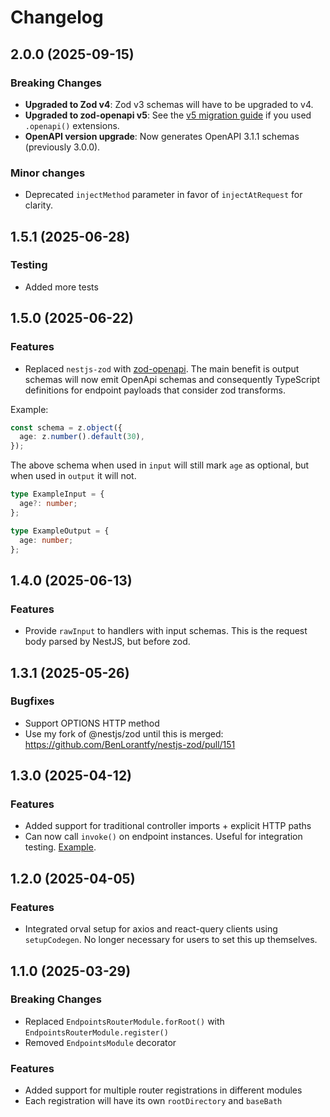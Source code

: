 # Changelog

## 2.0.0 (2025-09-15)

### Breaking Changes

- **Upgraded to Zod v4**: Zod v3 schemas will have to be upgraded to v4.
- **Upgraded to zod-openapi v5**: See the [v5 migration guide](https://github.com/samchungy/zod-openapi/blob/HEAD/docs/v5.md) if you used `.openapi()` extensions.
- **OpenAPI version upgrade**: Now generates OpenAPI 3.1.1 schemas (previously 3.0.0).

### Minor changes

- Deprecated `injectMethod` parameter in favor of `injectAtRequest` for clarity.

## 1.5.1 (2025-06-28)

### Testing

- Added more tests

## 1.5.0 (2025-06-22)

### Features

- Replaced `nestjs-zod` with [zod-openapi](https://github.com/samchungy/zod-openapi). The main benefit is output schemas will now emit OpenApi schemas and consequently TypeScript definitions for endpoint payloads that consider zod transforms.

Example:

```typescript
const schema = z.object({
  age: z.number().default(30),
});
```

The above schema when used in `input` will still mark `age` as optional, but when used in `output` it will not.

```typescript
type ExampleInput = {
  age?: number;
};

type ExampleOutput = {
  age: number;
};
```

## 1.4.0 (2025-06-13)

### Features

- Provide `rawInput` to handlers with input schemas. This is the request body parsed by NestJS, but before zod.

## 1.3.1 (2025-05-26)

### Bugfixes

- Support OPTIONS HTTP method
- Use my fork of @nestjs/zod until this is merged: https://github.com/BenLorantfy/nestjs-zod/pull/151

## 1.3.0 (2025-04-12)

### Features

- Added support for traditional controller imports + explicit HTTP paths
- Can now call `invoke()` on endpoint instances. Useful for integration testing. [Example](https://github.com/rhyek/nestjs-endpoints/blob/1b1242348ebc77abad5ad0c67ab372690102d736/packages/test/test-app-express-cjs/test/app.e2e-spec.ts#L467).

## 1.2.0 (2025-04-05)

### Features

- Integrated orval setup for axios and react-query clients using `setupCodegen`. No longer necessary for users to set this up themselves.

## 1.1.0 (2025-03-29)

### Breaking Changes

- Replaced `EndpointsRouterModule.forRoot()` with `EndpointsRouterModule.register()`
- Removed `EndpointsModule` decorator

### Features

- Added support for multiple router registrations in different modules
- Each registration will have its own `rootDirectory` and `baseBath`
